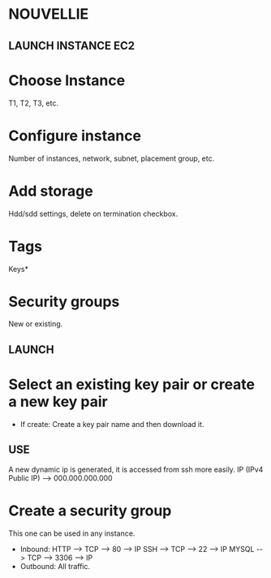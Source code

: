 ###### ######
# NOUVELLIE #
###### ######

## LAUNCH INSTANCE EC2 ##

# Choose Instance
T1, T2, T3, etc.

# Configure instance
Number of instances, network, subnet, placement group, etc.

# Add storage
Hdd/sdd settings, delete on termination checkbox.

# Tags
Keys*

# Security groups
New or existing.

## LAUNCH ##

# Select an existing key pair or create a new key pair
* If create:
Create a key pair name and then download it.

## USE ##

A new dynamic ip is generated, it is accessed from ssh more easily.
IP (IPv4 Public IP) --> 000.000.000.000

# Create a security group
This one can be used in any instance.
* Inbound:
HTTP  -->  TCP  -->  80  --> IP
SSH   -->  TCP  -->  22  --> IP
MYSQL -->  TCP  --> 3306 --> IP
* Outbound:
All traffic.

